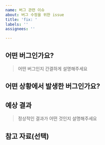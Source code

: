 ```yaml
---
name: 버그 관련 이슈
about: 버그 수정을 위한 issue
title: 'fix: '
labels: ''
assignees: ''

---
```


## 어떤 버그인가요?

> 어떤 버그인지 간결하게 설명해주세요

## 어떤 상황에서 발생한 버그인가요?

> 

## 예상 결과

> 정상적인 결과가 어떤 것인지 설명해주세요

## 참고 자료(선택)
